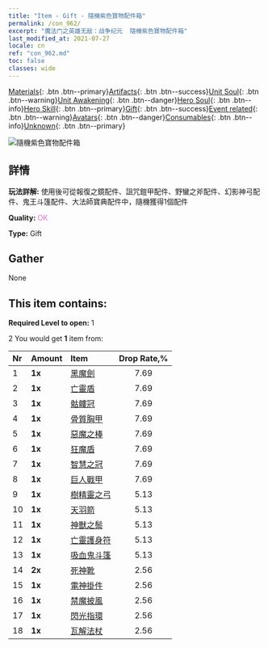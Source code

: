 ```yaml
---
title: "Item - Gift - 隨機紫色寶物配件箱"
permalink: /con_962/
excerpt: "魔法门之英雄无敌：战争纪元  隨機紫色寶物配件箱"
last_modified_at: 2021-07-27
locale: cn
ref: "con_962.md"
toc: false
classes: wide
---
```

 [Materials](/ItemsCN/){: .btn .btn--primary}[Artifacts](/ItemsCN/Artifacts/){: .btn .btn--success}[Unit Soul](/ItemsCN/UnitSoul/){: .btn .btn--warning}[Unit Awakening](/ItemsCN/UnitAwakening/){: .btn .btn--danger}[Hero Soul](/ItemsCN/HeroSoul/){: .btn .btn--info}[Hero Skill](/ItemsCN/HeroSkill/){: .btn .btn--primary}[Gift](/ItemsCN/Gift/){: .btn .btn--success}[Event related](/ItemsCN/Events/){: .btn .btn--warning}[Avatars](/ItemsCN/Avatars/){: .btn .btn--danger}[Consumables](/ItemsCN/Consumables/){: .btn .btn--info}[Unknown](/ItemsCN/Unknown/){: .btn .btn--primary}

 ![隨機紫色寶物配件箱](/images/t/i_907046.png)

## 詳情
 **玩法詳解:** 使用後可從報復之鏡配件、詛咒鎧甲配件、野蠻之斧配件、幻影神弓配件、鬼王斗篷配件、大法師寶典配件中，隨機獲得1個配件

 **Quality:** <span style="color: #DA70D6">OK</span>

 **Type:** Gift

## Gather

  None

## This item contains:

 **Required Level to open:** 1

 2 You would get **1** item  from:

  | Nr | Amount |     Item    | Drop Rate,% |
  |:---|:-------|:------------|:---------:|
  | 1 |  **1x** | [黑魔劍](/cn/Items/art_121/) | 7.69 | 
  | 2 |  **1x** | [亡靈盾](/cn/Items/art_122/) | 7.69 | 
  | 3 |  **1x** | [骷髏冠](/cn/Items/art_123/) | 7.69 | 
  | 4 |  **1x** | [骨質胸甲](/cn/Items/art_124/) | 7.69 | 
  | 5 |  **1x** | [惡魔之棒](/cn/Items/art_125/) | 7.69 | 
  | 6 |  **1x** | [狂魔盾](/cn/Items/art_126/) | 7.69 | 
  | 7 |  **1x** | [智慧之冠](/cn/Items/art_127/) | 7.69 | 
  | 8 |  **1x** | [巨人戰甲](/cn/Items/art_128/) | 7.69 | 
  | 9 |  **1x** | [樹精靈之弓](/cn/Items/art_103/) | 5.13 | 
  | 10 |  **1x** | [天羽箭](/cn/Items/art_104/) | 5.13 | 
  | 11 |  **1x** | [神獸之鬃](/cn/Items/art_105/) | 5.13 | 
  | 12 |  **1x** | [亡靈護身符](/cn/Items/art_129/) | 5.13 | 
  | 13 |  **1x** | [吸血鬼斗篷](/cn/Items/art_130/) | 5.13 | 
  | 14 |  **2x** | [死神靴](/cn/Items/art_131/) | 2.56 | 
  | 15 |  **1x** | [電神掛件](/cn/Items/art_136/) | 2.56 | 
  | 16 |  **1x** | [禁魔披風](/cn/Items/art_137/) | 2.56 | 
  | 17 |  **1x** | [閃光指環](/cn/Items/art_138/) | 2.56 | 
  | 18 |  **1x** | [瓦解法杖](/cn/Items/art_139/) | 2.56 | 

